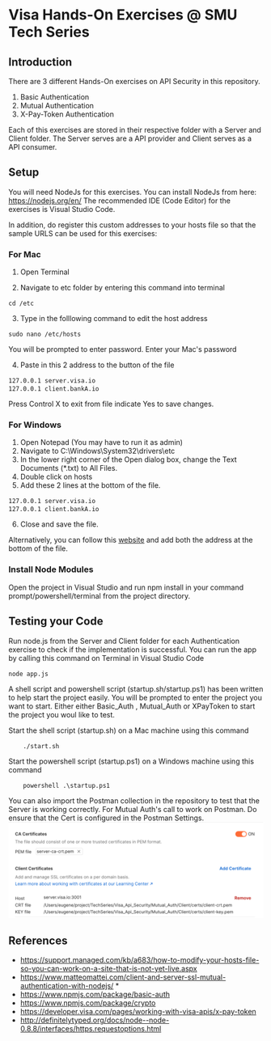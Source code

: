# Visa Hands-On Exercises @ SMU Tech Series

## Introduction
There are 3 different Hands-On exercises on API Security in this repository.
1. Basic Authentication
2. Mutual Authentication
3. X-Pay-Token Authentication

Each of this exercises are stored in their respective folder with a Server and Client folder. The Server serves are a API provider and Client serves as a API consumer.

## Setup
You will need NodeJs for this exercises. You can install NodeJs from here: https://nodejs.org/en/
The recommended IDE (Code Editor) for the exercises is Visual Studio Code.

In addition, do register this custom addresses to your hosts file so that the sample URLS can be used for this exercises:

### For Mac
1. Open Terminal

2. Navigate to etc folder by entering this command into terminal
```
cd /etc
```

3. Type in the folllowing command to edit the host address
```
sudo nano /etc/hosts
```
You will be prompted to enter password. Enter your Mac's password

4. Paste in this 2 address to the button of the file
```
127.0.0.1 server.visa.io
127.0.0.1 client.bankA.io
```
Press Control X to exit from file indicate Yes to save changes.

### For Windows
1. Open Notepad (You may have to run it as admin)
2. Navigate to C:\Windows\System32\drivers\etc
3. In the lower right corner of the Open dialog box, change the Text Documents (*.txt)  to All Files.
4. Double click on hosts
5. Add these 2 lines at the bottom of the file.
```
127.0.0.1 server.visa.io
127.0.0.1 client.bankA.io
```
6. Close and save the file.
   
Alternatively, you can follow this [website](https://support.managed.com/kb/a683/how-to-modify-your-hosts-file-so-you-can-work-on-a-site-that-is-not-yet-live.aspx) and add both the address at the bottom of the file.
### Install Node Modules
Open the project in Visual Studio and run npm install in your command prompt/powershell/terminal from the project directory.

## Testing your Code
Run node.js from the Server and Client folder for each Authentication exercise to check if the implementation is successful.
You can run the app by calling this command on Terminal in Visual Studio Code

```
node app.js
```
A shell script and powershell script (startup.sh/startup.ps1) has been written to help start the project easily. You will be prompted to enter the project you want to start. Either either Basic_Auth , Mutual_Auth or XPayToken to start the project you woul like to test.

Start the shell script (startup.sh) on a Mac machine using this command
```
    ./start.sh
```

Start the powershell script (startup.ps1) on a Windows machine using this command
```
    powershell .\startup.ps1
```

You can also import the Postman collection in the repository to test that the Server is working correctly. For Mutual Auth's call to work on Postman. Do ensure that the Cert is configured in the Postman Settings.
![Postman Settings with Certificate configured](assets/postman_settings.png)

## References
* https://support.managed.com/kb/a683/how-to-modify-your-hosts-file-so-you-can-work-on-a-site-that-is-not-yet-live.aspx 
* https://www.matteomattei.com/client-and-server-ssl-mutual-authentication-with-nodejs/ * 
* https://www.npmjs.com/package/basic-auth 
* https://www.npmjs.com/package/crypto 
* https://developer.visa.com/pages/working-with-visa-apis/x-pay-token 
* http://definitelytyped.org/docs/node--node-0.8.8/interfaces/https.requestoptions.html 